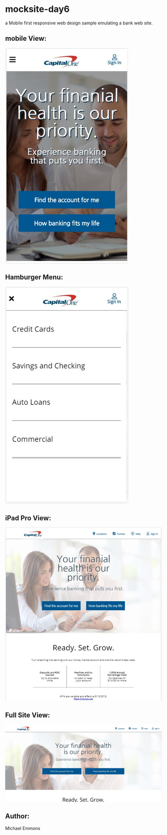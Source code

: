 # mocksite-day6
a Mobile first responsive web design sample emulating a bank web site.

## mobile View:
![](./images/screenshots/mobileMain.JPG)
## Hamburger Menu:
![](./images/screenshots/dropDownMenu.JPG)
## iPad Pro View:
![](./images/screenshots/ipadProView.JPG)
## Full Site View:
![](./images/screenshots/fullsite.JPG)


## Author:
Michael Emmons
